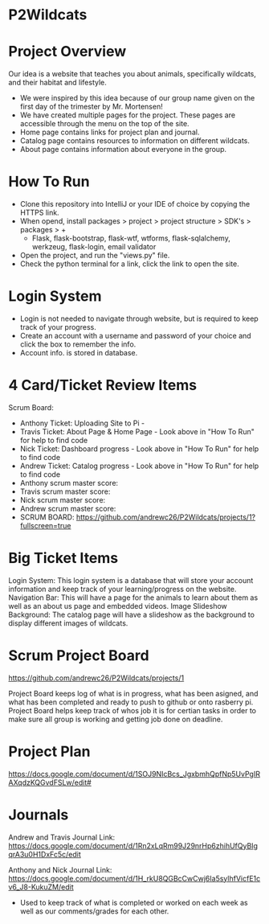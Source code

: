# P2Wildcats

# Project Overview
 Our idea is a website that teaches you about animals, specifically wildcats, and their habitat and lifestyle. 
- We were inspired by this idea because of our group name given on the first day of the trimester by Mr. Mortensen!
- We have created multiple pages for the project. These pages are accessible through the menu on the top of the site.
- Home page contains links for project plan and journal.
- Catalog page contains resources to information on different wildcats.
- About page contains information about everyone in the group.

# How To Run 
- Clone this repository into IntelliJ or your IDE of choice by copying the HTTPS link.
- When opend, install packages > project > project structure > SDK's > packages > +
    - Flask, flask-bootstrap, flask-wtf, wtforms, flask-sqlalchemy, werkzeug, flask-login, email validator
- Open the project, and run the "views.py" file.
- Check the python terminal for a link, click the link to open the site.

# Login System
- Login is not needed to navigate through website, but is required to keep track of your progress.
- Create an account with a username and password of your choice and click the box to remember the info. 
- Account info. is stored in database.

# 4 Card/Ticket Review Items
Scrum Board:
- Anthony Ticket: Uploading Site to Pi - 
- Travis Ticket: About Page & Home Page - Look above in "How To Run" for help to find code
- Nick Ticket: Dashboard progress - Look above in "How To Run" for help to find code
- Andrew Ticket: Catalog progress - Look above in "How To Run" for help to find code
- Anthony scrum master score:
- Travis scrum master score: 
- Nick scrum master score:
- Andrew scrum master score:
- SCRUM BOARD:
https://github.com/andrewc26/P2Wildcats/projects/1?fullscreen=true

# Big Ticket Items 
Login System: This login system is a database that will store your account information and keep track of your learning/progress on the website.
Navigation Bar: This will have a page for the animals to learn about them as well as an about us page and embedded videos.
Image Slideshow Background: The catalog page will have a slideshow as the background to display different images of wildcats.

# Scrum Project Board
https://github.com/andrewc26/P2Wildcats/projects/1

Project Board keeps log of what is in progress, what has been asigned, and what has been completed and ready to push to github or onto rasberry pi.
Project Board helps keep track of whos job it is for certian tasks in order to make sure all group is working and getting job done on deadline.

# Project Plan
https://docs.google.com/document/d/1SOJ9NIcBcs_JgxbmhQpfNp5UvPgIRAXqdzKQGvdFSLw/edit#

# Journals 
Andrew and Travis Journal Link:
https://docs.google.com/document/d/1Rn2xLqRm99J29nrHp6zhihUfQyBIgqrA3u0H1DxFc5c/edit

Anthony and Nick Journal Link:
https://docs.google.com/document/d/1H_rkU8QGBcCwCwj6Ia5sylhfVicfE1cv6_J8-KukuZM/edit

- Used to keep track of what is completed or worked on each week as well as our comments/grades for each other.




